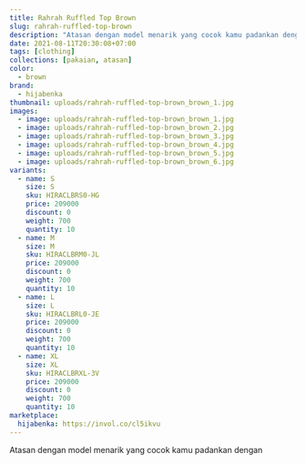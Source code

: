 ```yaml
---
title: Rahrah Ruffled Top Brown
slug: rahrah-ruffled-top-brown
description: "Atasan dengan model menarik yang cocok kamu padankan dengan"
date: 2021-08-11T20:30:08+07:00
tags: [clothing]
collections: [pakaian, atasan]
color:
  - brown
brand:
  - hijabenka
thumbnail: uploads/rahrah-ruffled-top-brown_brown_1.jpg
images:
  - image: uploads/rahrah-ruffled-top-brown_brown_1.jpg
  - image: uploads/rahrah-ruffled-top-brown_brown_2.jpg
  - image: uploads/rahrah-ruffled-top-brown_brown_3.jpg
  - image: uploads/rahrah-ruffled-top-brown_brown_4.jpg
  - image: uploads/rahrah-ruffled-top-brown_brown_5.jpg
  - image: uploads/rahrah-ruffled-top-brown_brown_6.jpg
variants:
  - name: S
    size: S
    sku: HIRACLBRS0-HG
    price: 209000
    discount: 0
    weight: 700
    quantity: 10
  - name: M
    size: M
    sku: HIRACLBRM0-JL
    price: 209000
    discount: 0
    weight: 700
    quantity: 10
  - name: L
    size: L
    sku: HIRACLBRL0-JE
    price: 209000
    discount: 0
    weight: 700
    quantity: 10
  - name: XL
    size: XL
    sku: HIRACLBRXL-3V
    price: 209000
    discount: 0
    weight: 700
    quantity: 10
marketplace:
  hijabenka: https://invol.co/cl5ikvu
---
```


Atasan dengan model menarik yang cocok kamu padankan dengan
